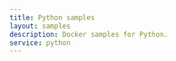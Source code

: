 ```yaml
---
title: Python samples
layout: samples
description: Docker samples for Python.
service: python
---
```


